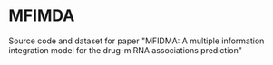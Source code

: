 # MFIMDA
Source code and dataset for paper "MFIDMA: A multiple information integration model for the drug-miRNA associations prediction"
